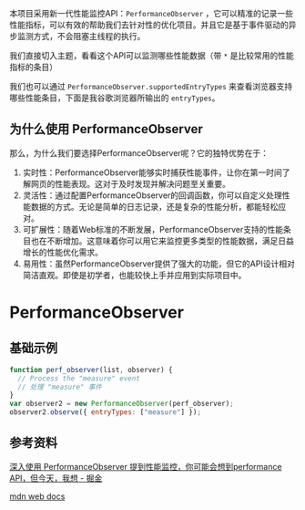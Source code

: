 本项目采用新一代性能监控API：`PerformanceObserver` ，它可以精准的记录一些性能指标，可以有效的帮助我们去针对性的优化项目。并且它是基于事件驱动的异步监测方式，不会阻塞主线程的执行。

我们直接切入主题，看看这个API可以监测哪些性能数据（带 `*` 是比较常用的性能指标的条目）

我们也可以通过 `PerformanceObserver.supportedEntryTypes` 来查看浏览器支持哪些性能条目，下面是我谷歌浏览器所输出的 `entryTypes`。  





## 为什么使用 PerformanceObserver

那么，为什么我们要选择PerformanceObserver呢？它的独特优势在于：

1.  实时性：PerformanceObserver能够实时捕获性能事件，让你在第一时间了解网页的性能表现。这对于及时发现并解决问题至关重要。
1.  灵活性：通过配置PerformanceObserver的回调函数，你可以自定义处理性能数据的方式。无论是简单的日志记录，还是复杂的性能分析，都能轻松应对。
1.  可扩展性：随着Web标准的不断发展，PerformanceObserver支持的性能条目也在不断增加。这意味着你可以用它来监控更多类型的性能数据，满足日益增长的性能优化需求。
1.  易用性：虽然PerformanceObserver提供了强大的功能，但它的API设计相对简洁直观。即使是初学者，也能较快上手并应用到实际项目中。

# PerformanceObserver

## 基础示例

```  javascript
function perf_observer(list, observer) {
  // Process the "measure" event
  // 处理 "measure" 事件
}
var observer2 = new PerformanceObserver(perf_observer);
observer2.observe({ entryTypes: ["measure"] });

```




## 参考资料

[深入使用 PerformanceObserver 提到性能监控，你可能会想到performance API，但今天，我想 - 掘金](https://juejin.cn/post/7389164547029024809)

[mdn web docs](https://developer.mozilla.org/zh-CN/docs/Web/API/PerformanceObserver)
